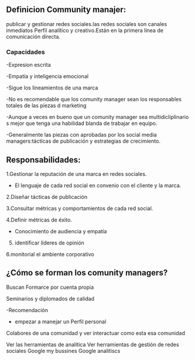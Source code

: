 ## Definicion Community manajer: 

publicar y gestionar redes sociales.las redes sociales  son canales inmediatos
Perfil analítico y creativo.Están en la primera línea de comunicación directa.

### Capacidades 

-Expresion escrita

-Empatía y inteligencia emocional 

-Sigue los lineamientos de una marca 

-No es recomendable que los comunity manager sean los responsables totales de las piezas d marketing

-Aunque a veces  en bueno que un comunity manager sea multidicliplinario s mejor que tenga una habilidad blanda de trabajar en equipo.

-Generalmente las piezas con aprobadas por los social media managers:tácticas de publicación y estrategias de crecimiento.

## Responsabilidades:
1.Gestionar la reputación de una marca en redes sociales.

* El lenguaje de cada red social en convenio con el cliente y la marca.

2.Diseñar tácticas de publicación

3.Consultar métricas y comportamientos de cada red social.

4.Definir métricas de éxito.

* Conocimiento de audiencia y empatía

5. identificar líderes de opinión 

6.monitorial el ambiente corporativo


## ¿Cómo se forman los comunity managers?

Buscan Formarce por cuenta propia

Seminarios y diplomados de calidad 

-Recomendación

* empezar a  manejar un Perfil personal

Colabores de una comunidad y ver interactuar como esta esa comunidad

Ver las herramientas de analítica 
Ver herramientas de gestión de redes sociales
Google my bussines
Google analitiscs 
